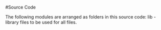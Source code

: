 #Source Code

The following modules are arranged as folders in this source code:
lib - library files to be used for all files.
